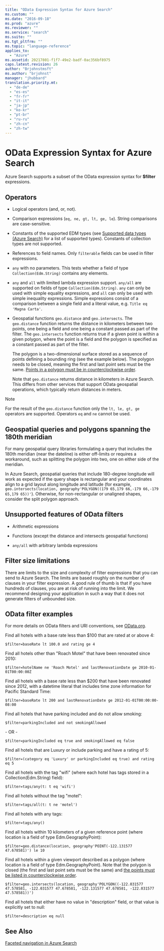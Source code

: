 ```yaml
---
title: "OData Expression Syntax for Azure Search"
ms.custom: ""
ms.date: "2016-09-18"
ms.prod: "azure"
ms.reviewer: ""
ms.service: "search"
ms.suite: ""
ms.tgt_pltfrm: ""
ms.topic: "language-reference"
applies_to: 
  - "Azure"
ms.assetid: 20217801-f1f7-49e2-badf-0ac356bf8975
caps.latest.revision: 26
author: "Brjohnstmsft"
ms.author: "brjohnst"
manager: "jhubbard"
translation.priority.mt: 
  - "de-de"
  - "es-es"
  - "fr-fr"
  - "it-it"
  - "ja-jp"
  - "ko-kr"
  - "pt-br"
  - "ru-ru"
  - "zh-cn"
  - "zh-tw"
---
```

# OData Expression Syntax for Azure Search
  Azure Search supports a subset of the OData expression syntax for **$filter** expressions.  
  
## Operators  
  
-   Logical operators (and, or, not).  
  
-   Comparison expressions (`eq, ne, gt, lt, ge, le`). String comparisons are case-sensitive.  
  
-   Constants of the supported EDM types (see [Supported data types &#40;Azure Search&#41;](supported-data-types.md) for a list of supported types). Constants of collection types are not supported.  
  
-   References to field names. Only `filterable` fields can be used in filter expressions.  
  
-   `any` with no parameters. This tests whether a field of type `Collection(Edm.String)` contains any elements.  
  
-   `any` and `all` with limited lambda expression support. `any/all` are supported on fields of type `Collection(Edm.String)`. `any` can only be used with simple equality expressions, and `all` can only be used with simple inequality expressions. Simple expressions consist of a comparison between a single field and a literal value, e.g. `Title eq 'Magna Carta'`.  
  
-   Geospatial functions `geo.distance` and `geo.intersects`. The `geo.distance` function returns the distance in kilometers between two points, one being a field and one being a constant passed as part of the filter. The `geo.intersects` function returns true if a given point is within a given polygon, where the point is a field and the polygon is specified as a constant passed as part of the filter.  
  
    The polygon is a two-dimensional surface stored as a sequence of points defining a bounding ring (see the example below). The polygon needs to be closed, meaning the first and last point sets must be the same. [Points in a polygon must be in counterclockwise order](https://msdn.microsoft.com/library/azure/dn798938.aspx#Anchor_1).
  
    Note that `geo.distance` returns distance in kilometers in Azure Search. This differs from other services that support OData geospatial operations, which typically return distances in meters.  
  
> [!NOTE]  
>  For the result of the `geo.distance` function only the `lt, le, gt, ge` operators are supported. Operators `eq` and `ne` cannot be used.  
  
## Geospatial queries and polygons spanning the 180th meridian  
 For many geospatial query libraries formulating a query that includes the 180th meridian (near the dateline) is either off-limits or requires a workaround, such as splitting the polygon into two, one on either side of the meridian.  
  
 In Azure Search, geospatial queries that include 180-degree longitude will work as expected if the query shape is rectangular and your coordinates align to a grid layout along longitude and latitude (for example, `geo.intersects(location, geography'POLYGON((179 65,179 66,-179 66,-179 65,179 65))'`). Otherwise, for non-rectangular or unaligned shapes, consider the split polygon approach.  
  
##  <a name="bkmk_unsupported"></a> Unsupported features of OData filters  
  
-   Arithmetic expressions  
  
-   Functions (except the distance and intersects geospatial functions)  
  
-   `any/all` with arbitrary lambda expressions  
  
##  <a name="bkmk_limits"></a> Filter size limitations  
 There are limits to the size and complexity of filter expressions that you can send to Azure Search. The limits are based roughly on the number of clauses in your filter expression. A good rule of thumb is that if you have hundreds of clauses, you are at risk of running into the limit. We recommend designing your application in such a way that it does not generate filters of unbounded size.  
  
##  <a name="bkmk_examples"></a> OData filter examples  
 For more details on OData filters and URI conventions, see [OData.org](http://odata.org).  
  
 Find all hotels with a base rate less than $100 that are rated at or above 4:  
  
```  
$filter=baseRate lt 100.0 and rating ge 4  
```  
  
 Find all hotels other than "Roach Motel" that have been renovated since 2010:  
  
```  
$filter=hotelName ne 'Roach Motel' and lastRenovationDate ge 2010-01-01T00:00:00Z  
```  
  
 Find all hotels with a base rate less than $200 that have been renovated since 2012, with a datetime literal that includes time zone information for Pacific Standard Time:  
  
```  
$filter=baseRate lt 200 and lastRenovationDate ge 2012-01-01T00:00:00-08:00  
```  
  
 Find all hotels that have parking included and do not allow smoking:  
  
```  
$filter=parkingIncluded and not smokingAllowed  
```  
  
 \- OR -  
  
```  
$filter=parkingIncluded eq true and smokingAllowed eq false  
```  
  
 Find all hotels that are Luxury or include parking and have a rating of 5:  
  
```  
$filter=(category eq 'Luxury' or parkingIncluded eq true) and rating eq 5  
```  
  
 Find all hotels with the tag "wifi" (where each hotel has tags stored in a Collection(Edm.String) field):  
  
```  
$filter=tags/any(t: t eq 'wifi')  
```  
  
 Find all hotels without the tag "motel":  
  
```  
$filter=tags/all(t: t ne 'motel')  
```  
  
 Find all hotels with any tags:  
  
```  
$filter=tags/any()  
```  
  
 Find all hotels within 10 kilometers of a given reference point (where location is a field of type Edm.GeographyPoint):  
  
```  
$filter=geo.distance(location, geography'POINT(-122.131577 47.678581)') le 10  
```  
  
 Find all hotels within a given viewport described as a polygon (where location is a field of type Edm.GeographyPoint). Note that the polygon is closed (the first and last point sets must be the same) and [the points must be listed in counterclockwise order](https://msdn.microsoft.com/library/azure/dn798938.aspx#Anchor_1).
  
```  
$filter=geo.intersects(location, geography'POLYGON((-122.031577 47.578581, -122.031577 47.678581, -122.131577 47.678581, -122.031577 47.578581))')  
```  
  
 Find all hotels that either have no value in "description" field, or that value is explicitly set to null:  
  
```  
$filter=description eq null  
```  
  
## See Also  
 [Faceted navigation in Azure Search](https://azure.microsoft.com/documentation/articles/search-faceted-navigation/)  
  
  